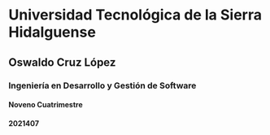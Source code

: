 # Universidad Tecnológica de la Sierra Hidalguense

## Oswaldo Cruz López

### Ingeniería en Desarrollo y Gestión de Software

#### Noveno Cuatrimestre

#### 2021407
